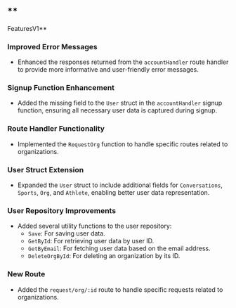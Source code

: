 ﻿
## **  
FeaturesV1**

### Improved Error Messages

-   Enhanced the responses returned from the `accountHandler` route handler to provide more informative and user-friendly error messages.

### Signup Function Enhancement

-   Added the missing field to the `User` struct in the `accountHandler` signup function, ensuring all necessary user data is captured during signup.

### Route Handler Functionality

-   Implemented the `RequestOrg` function to handle specific routes related to organizations.

### User Struct Extension

-   Expanded the `User` struct to include additional fields for `Conversations`, `Sports`, `Org`, and `Athlete`, enabling better user data representation.

### User Repository Improvements

-   Added several utility functions to the user repository:
    -   `Save`: For saving user data.
    -   `GetById`: For retrieving user data by user ID.
    -   `GetByEmail`: For fetching user data based on the email address.
    -   `DeleteOrgById`: For deleting an organization by its ID.

### New Route

-   Added the `request/org/:id` route to handle specific requests related to organizations.
